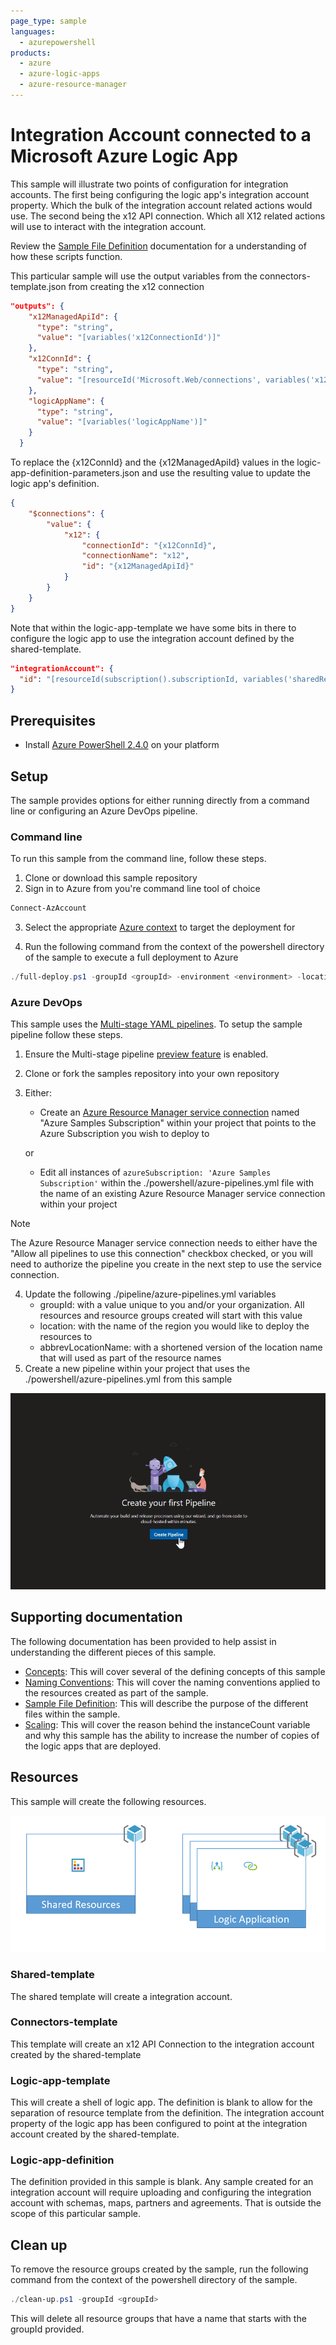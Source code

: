 ```yaml
---
page_type: sample
languages:
  - azurepowershell
products:
  - azure
  - azure-logic-apps
  - azure-resource-manager
---
```


# Integration Account connected to a Microsoft Azure Logic App

This sample will illustrate two points of configuration for integration accounts. The first being configuring the logic app's integration account property. Which the bulk of the integration account related actions would use. The second being the x12 API connection. Which all X12 related actions will use to interact with the integration account.

Review the [Sample File Definition](../file-definitions.md) documentation for a understanding of how these scripts function. 

This particular sample will use the output variables from the connectors-template.json from creating the x12 connection

``` json
"outputs": {
    "x12ManagedApiId": {
      "type": "string",
      "value": "[variables('x12ConnectionId')]"
    },
    "x12ConnId": {
      "type": "string",
      "value": "[resourceId('Microsoft.Web/connections', variables('x12ConnectionName'))]"
    },
    "logicAppName": {
      "type": "string",
      "value": "[variables('logicAppName')]"
    }
  }
```

To replace the {x12ConnId} and the {x12ManagedApiId} values in the logic-app-definition-parameters.json and use the resulting value to update the logic app's definition.

``` json
{
    "$connections": {
        "value": {
            "x12": {
                "connectionId": "{x12ConnId}",
                "connectionName": "x12",
                "id": "{x12ManagedApiId}"
            }
        }
    }
}
```

Note that within the logic-app-template we have some bits in there to configure the logic app to use the integration account defined by the shared-template. 

``` json
"integrationAccount": {
  "id": "[resourceId(subscription().subscriptionId, variables('sharedResourceGroupName'), 'Microsoft.Logic/integrationAccounts', variables('integrationAccountName'))]"
}
```

## Prerequisites

- Install [Azure PowerShell 2.4.0](https://docs.microsoft.com/en-us/powershell/azure/install-az-ps?view=azps-2.4.0) on your platform

## Setup

The sample provides options for either running directly from a command line or configuring an Azure DevOps pipeline.

### Command line

To run this sample from the command line, follow these steps.

1. Clone or download this sample repository
2. Sign in to Azure from you're command line tool of choice
   
``` powershell
Connect-AzAccount
```

3. Select the appropriate [Azure context](https://docs.microsoft.com/en-us/powershell/module/az.accounts/Select-AzContext?view=azps-2.4.0) to target the deployment for

4. Run the following command from the context of the powershell directory of the sample to execute a full deployment to Azure

``` powershell
./full-deploy.ps1 -groupId <groupId> -environment <environment> -location <region name>
```

### Azure DevOps

This sample uses the [Multi-stage YAML pipelines](https://docs.microsoft.com/en-us/azure/devops/pipelines/process/stages?view=azure-devops&tabs=yaml). To setup the sample pipeline follow these steps.

1. Ensure the Multi-stage pipeline [preview feature](https://docs.microsoft.com/en-us/azure/devops/project/navigation/preview-features?view=azure-devops) is enabled. 
2. Clone or fork the samples repository into your own repository
3. Either:
   - Create an [Azure Resource Manager service connection](https://docs.microsoft.com/en-us/azure/devops/pipelines/library/service-endpoints?view=azure-devops&tabs=yaml#sep-azure-rm) named "Azure Samples Subscription" within your project that points to the Azure Subscription you wish to deploy to

   or

   - Edit all instances of `azureSubscription: 'Azure Samples Subscription'` within the ./powershell/azure-pipelines.yml file with the name of an existing Azure Resource Manager service connection within your project

> [!NOTE]
> The Azure Resource Manager service connection needs to either have the "Allow all pipelines to use this connection" checkbox checked, or you will need to authorize the pipeline you create in the next step to use the service connection.

4. Update the following ./pipeline/azure-pipelines.yml variables
   - groupId: with a value unique to you and/or your organization. All resources and resource groups created will start with this value
   - location: with the name of the region you would like to deploy the resources to
   - abbrevLocationName: with a shortened version of the location name that will used as part of the resource names
5. Create a new pipeline within your project that uses the ./powershell/azure-pipelines.yml from this sample
   
![Animated walk through of creating a new pipeline](../images/create-pipeline.gif)

## Supporting documentation

The following documentation has been provided to help assist in understanding the different pieces of this sample.

- [Concepts](../concept-review.md): This will cover several of the defining concepts of this sample
- [Naming Conventions](../naming-convention.md): This will cover the naming conventions applied to the resources created as part of the sample. 
- [Sample File Definition](../file-definitions.md): This will describe the purpose of the different files within the sample.
- [Scaling](../api-connection-scale.md): This will cover the reason behind the instanceCount variable and why this sample has the ability to increase the number of copies of the logic apps that are deployed.

## Resources

This sample will create the following resources.

![Image depicting the resources deployed by this sample](../images/sample-integration-act.png)

### Shared-template

The shared template will create a integration account.

### Connectors-template

This template will create an x12 API Connection to the integration account created by the shared-template

### Logic-app-template

This will create a shell of logic app. The definition is blank to allow for the separation of resource template from the definition. The integration account property of the logic app has been configured to point at the integration account created by the shared-template.

### Logic-app-definition

The definition provided in this sample is blank. Any sample created for an integration account will require uploading and configuring the integration account with schemas, maps, partners and agreements. That is outside the scope of this particular sample.

## Clean up

To remove the resource groups created by the sample, run the following command from the context of the powershell directory of the sample.

``` powershell
./clean-up.ps1 -groupId <groupId>
```

This will delete all resource groups that have a name that starts with the groupId provided. 